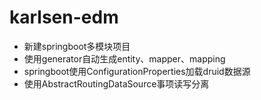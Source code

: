 # karlsen-edm

*  新建springboot多模块项目
* 使用generator自动生成entity、mapper、mapping
* springboot使用ConfigurationProperties加载druid数据源
* 使用AbstractRoutingDataSource事项读写分离